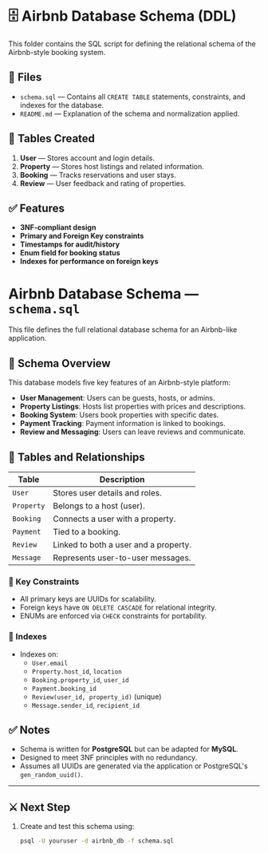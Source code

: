 # 🗄️ Airbnb Database Schema (DDL)

This folder contains the SQL script for defining the relational schema of the Airbnb-style booking system.

## 📁 Files

- `schema.sql` — Contains all `CREATE TABLE` statements, constraints, and indexes for the database.
- `README.md` — Explanation of the schema and normalization applied.

## 📌 Tables Created

1. **User** — Stores account and login details.
2. **Property** — Stores host listings and related information.
3. **Booking** — Tracks reservations and user stays.
4. **Review** — User feedback and rating of properties.

## ✅ Features

- **3NF-compliant design**
- **Primary and Foreign Key constraints**
- **Timestamps for audit/history**
- **Enum field for booking status**
- **Indexes for performance on foreign keys**



# Airbnb Database Schema — `schema.sql`

This file defines the full relational database schema for an Airbnb-like application.

## 🧱 Schema Overview

This database models five key features of an Airbnb-style platform:

- **User Management**: Users can be guests, hosts, or admins.
- **Property Listings**: Hosts list properties with prices and descriptions.
- **Booking System**: Users book properties with specific dates.
- **Payment Tracking**: Payment information is linked to bookings.
- **Review and Messaging**: Users can leave reviews and communicate.

## 📌 Tables and Relationships

| Table    | Description |
|----------|-------------|
| `User`   | Stores user details and roles. |
| `Property` | Belongs to a host (user). |
| `Booking` | Connects a user with a property. |
| `Payment` | Tied to a booking. |
| `Review` | Linked to both a user and a property. |
| `Message` | Represents user-to-user messages. |

### 🔑 Key Constraints
- All primary keys are UUIDs for scalability.
- Foreign keys have `ON DELETE CASCADE` for relational integrity.
- ENUMs are enforced via `CHECK` constraints for portability.

### 🚀 Indexes
- Indexes on:
  - `User.email`
  - `Property.host_id`, `location`
  - `Booking.property_id`, `user_id`
  - `Payment.booking_id`
  - `Review(user_id, property_id)` (unique)
  - `Message.sender_id`, `recipient_id`

## ✅ Notes
- Schema is written for **PostgreSQL** but can be adapted for **MySQL**.
- Designed to meet 3NF principles with no redundancy.
- Assumes all UUIDs are generated via the application or PostgreSQL's `gen_random_uuid()`.

---

## ⚔️ Next Step

1. Create and test this schema using:
   ```bash
   psql -U youruser -d airbnb_db -f schema.sql

